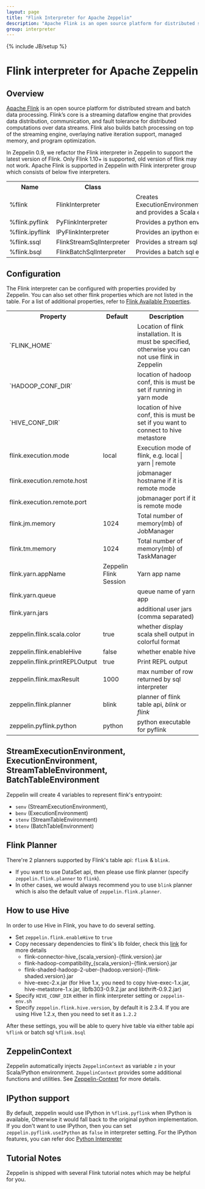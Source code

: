 ```yaml
---
layout: page
title: "Flink Interpreter for Apache Zeppelin"
description: "Apache Flink is an open source platform for distributed stream and batch data processing."
group: interpreter
---
```

<!--
Licensed under the Apache License, Version 2.0 (the "License");
you may not use this file except in compliance with the License.
You may obtain a copy of the License at

http://www.apache.org/licenses/LICENSE-2.0

Unless required by applicable law or agreed to in writing, software
distributed under the License is distributed on an "AS IS" BASIS,
WITHOUT WARRANTIES OR CONDITIONS OF ANY KIND, either express or implied.
See the License for the specific language governing permissions and
limitations under the License.
-->
{% include JB/setup %}

# Flink interpreter for Apache Zeppelin

<div id="toc"></div>

## Overview
[Apache Flink](https://flink.apache.org) is an open source platform for distributed stream and batch data processing. Flink’s core is a streaming dataflow engine that provides data distribution, communication, and fault tolerance for distributed computations over data streams. Flink also builds batch processing on top of the streaming engine, overlaying native iteration support, managed memory, and program optimization.

In Zeppelin 0.9, we refactor the Flink interpreter in Zeppelin to support the latest version of Flink. Only Flink 1.10+ is supported, old version of flink may not work.
Apache Flink is supported in Zeppelin with Flink interpreter group which consists of below five interpreters.

<table class="table-configuration">
  <tr>
    <th>Name</th>
    <th>Class</th>
    <th>Description</th>
  </tr>
  <tr>
    <td>%flink</td>
    <td>FlinkInterpreter</td>
    <td>Creates ExecutionEnvironment/StreamExecutionEnvironment/BatchTableEnvironment/StreamTableEnvironment and provides a Scala environment</td>
  </tr>
  <tr>
    <td>%flink.pyflink</td>
    <td>PyFlinkInterpreter</td>
    <td>Provides a python environment</td>
  </tr>
  <tr>
    <td>%flink.ipyflink</td>
    <td>IPyFlinkInterpreter</td>
    <td>Provides an ipython environment</td>
  </tr>
  <tr>
    <td>%flink.ssql</td>
    <td>FlinkStreamSqlInterpreter</td>
    <td>Provides a stream sql environment</td>
  </tr>
  <tr>
    <td>%flink.bsql</td>
    <td>FlinkBatchSqlInterpreter</td>
    <td>Provides a batch sql environment</td>
  </tr>
</table>

## Configuration
The Flink interpreter can be configured with properties provided by Zeppelin.
You can also set other flink properties which are not listed in the table. For a list of additional properties, refer to [Flink Available Properties](https://ci.apache.org/projects/flink/flink-docs-release-1.9/ops/config.html).
<table class="table-configuration">
  <tr>
    <th>Property</th>
    <th>Default</th>
    <th>Description</th>
  </tr>
  <tr>
    <td>`FLINK_HOME`</td>
    <td></td>
    <td>Location of flink installation. It is must be specified, otherwise you can not use flink in Zeppelin</td>
  </tr>
  <tr>
    <td>`HADOOP_CONF_DIR`</td>
    <td></td>
    <td>location of hadoop conf, this is must be set if running in yarn mode</td>
  </tr>
  <tr>
    <td>`HIVE_CONF_DIR`</td>
    <td></td>
    <td>location of hive conf, this is must be set if you want to connect to hive metastore</td>
  </tr>
  <tr>
    <td>flink.execution.mode</td>
    <td>local</td>
    <td>Execution mode of flink, e.g. local | yarn | remote</td>
  </tr>
  <tr>
    <td>flink.execution.remote.host</td>
    <td></td>
    <td>jobmanager hostname if it is remote mode</td>
  </tr>
  <tr>
    <td>flink.execution.remote.port</td>
    <td></td>
    <td>jobmanager port if it is remote mode</td>
  </tr>
  <tr>
    <td>flink.jm.memory</td>
    <td>1024</td>
    <td>Total number of memory(mb) of JobManager</td>
  </tr>
  <tr>
    <td>flink.tm.memory</td>
    <td>1024</td>
    <td>Total number of memory(mb) of TaskManager</td>
  </tr>
  <tr>
    <td>flink.yarn.appName</td>
    <td>Zeppelin Flink Session</td>
    <td>Yarn app name</td>
  </tr>
  <tr>
    <td>flink.yarn.queue</td>
    <td></td>
    <td>queue name of yarn app</td>
  </tr>
  <tr>
    <td>flink.yarn.jars</td>
    <td></td>
    <td>additional user jars (comma separated)</td>
  </tr>
  <tr>
    <td>zeppelin.flink.scala.color</td>
    <td>true</td>
    <td>whether display scala shell output in colorful format</td>
  </tr>
  <tr>
    <td>zeppelin.flink.enableHive</td>
    <td>false</td>
    <td>whether enable hive</td>
  </tr>
  <tr>
    <td>zeppelin.flink.printREPLOutput</td>
    <td>true</td>
    <td>Print REPL output</td>
  </tr>
  <tr>
    <td>zeppelin.flink.maxResult</td>
    <td>1000</td>
    <td>max number of row returned by sql interpreter</td>
  </tr>
  <tr>
    <td>zeppelin.flink.planner</td>
    <td>blink</td>
    <td>planner of flink table api, <em>blink</em> or <em>flink</em></td>
  </tr>
  <tr>
    <td>zeppelin.pyflink.python</td>
    <td>python</td>
    <td>python executable for pyflink</td>
  </tr>
</table>


## StreamExecutionEnvironment, ExecutionEnvironment, StreamTableEnvironment, BatchTableEnvironment

Zeppelin will create 4 variables to represent flink's entrypoint:

* `senv`    (StreamExecutionEnvironment), 
* `benv`     (ExecutionEnvironment)
* `stenv`   (StreamTableEnvironment) 
* `btenv`   (BatchTableEnvironment)

## Flink Planner

There're 2 planners supported by Flink's table api: `flink` & `blink`.

* If you want to use DataSet api, then please use flink planner (specify `zeppelin.flink.planner` to `flink`).
* In other cases, we would always recommend you to use `blink` planner which is also the default value of `zeppelin.flink.planner`.

## How to use Hive

In order to use Hive in Flink, you have to do several setting.

* Set `zeppelin.flink.enableHive` to `true`
* Copy necessary dependencies to flink's lib folder, check this [link](https://ci.apache.org/projects/flink/flink-docs-release-1.9/dev/table/hive/#depedencies) for more details 
  * flink-connector-hive_{scala_version}-{flink.version}.jar
  * flink-hadoop-compatibility_{scala_version}-{flink.version}.jar
  * flink-shaded-hadoop-2-uber-{hadoop.version}-{flink-shaded.version}.jar
  * hive-exec-2.x.jar (for Hive 1.x, you need to copy hive-exec-1.x.jar, hive-metastore-1.x.jar, libfb303-0.9.2.jar and libthrift-0.9.2.jar)
* Specify `HIVE_CONF_DIR` either in flink interpreter setting or `zeppelin-env.sh`
* Specify `zeppelin.flink.hive.version`, by default it is 2.3.4. If you are using Hive 1.2.x, then you need to set it as `1.2.2`

After these settings, you will be able to query hive table via either table api `%flink` or batch sql `%flink.bsql`

## ZeppelinContext
Zeppelin automatically injects `ZeppelinContext` as variable `z` in your Scala/Python environment. `ZeppelinContext` provides some additional functions and utilities.
See [Zeppelin-Context](../usage/other_features/zeppelin_context.html) for more details.

## IPython support

By default, zeppelin would use IPython in `%flink.pyflink` when IPython is available, Otherwise it would fall back to the original python implementation.
If you don't want to use IPython, then you can set `zeppelin.pyflink.useIPython` as `false` in interpreter setting. For the IPython features, you can refer doc
[Python Interpreter](python.html)

## Tutorial Notes

Zeppelin is shipped with several Flink tutorial notes which may be helpful for you.



